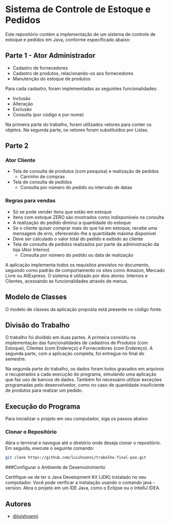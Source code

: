 # Sistema de Controle de Estoque e Pedidos

Este repositório contém a implementação de um sistema de controle de estoque e pedidos em Java, conforme especificado abaixo:

## Parte 1 - Ator Administrador

- Cadastro de fornecedores
- Cadastro de produtos, relacionando-os aos fornecedores
- Manutenção do estoque de produtos

Para cada cadastro, foram implementadas as seguintes funcionalidades:

- Inclusão
- Alteração
- Exclusão
- Consulta (por código e por nome)

Na primeira parte do trabalho, foram utilizados vetores para conter os objetos. Na segunda parte, os vetores foram substituídos por Listas.

## Parte 2

### Ator Cliente

- Tela de consulta de produtos (com pesquisa) e realização de pedidos
  - Carrinho de compras
- Tela de consulta de pedidos
  - Consulta por número do pedido ou intervalo de datas

### Regras para vendas

- Só se pode vender itens que estão em estoque
- Itens com estoque ZERO são mostrados como indisponíveis na consulta
- A realização do pedido diminui a quantidade do estoque
- Se o cliente quiser comprar mais do que há em estoque, recebe uma mensagem de erro, oferecendo-lhe a quantidade máxima disponível
- Deve ser calculado o valor total do pedido e exibido ao cliente
- Tela de consulta de pedidos realizados por parte da administração da loja (Ator Interno)
  - Consulta por número do pedido ou data de realização

A aplicação implementa todos os requisitos previstos no documento, seguindo como padrão de comportamento os sites como Amazon, Mercado Livre ou AliExpress. O sistema é utilizado por dois atores: Internos e Clientes, acessando as funcionalidades através de menus.

## Modelo de Classes

O modelo de classes da aplicação proposta está presente no código fonte.

## Divisão do Trabalho

O trabalho foi dividido em duas partes. A primeira consistiu na implementação das funcionalidades de cadastros de Produtos (com Estoque), Clientes (com Endereço) e Fornecedores (com Endereço). A segunda parte, com a aplicação completa, foi entregue no final do semestre.

Na segunda parte do trabalho, os dados foram todos gravados em arquivos e recuperados a cada execução do programa, simulando uma aplicação que faz uso de bancos de dados. Também foi necessário utilizar exceções programadas pelo desenvolvedor, como no caso de quantidade insuficiente de produtos para realizar um pedido.

## Execução do Programa

Para inicializar o projeto em seu computador, siga os passos abaixo:

### Clonar o Repositório

Abra o terminal e navegue até o diretório onde deseja clonar o repositório. Em seguida, execute o seguinte comando:

```bash
git clone https://github.com/luishvanni/trabalho-final-poo.git
```

###Configurar o Ambiente de Desenvolvimento

Certifique-se de ter o Java Development Kit (JDK) instalado no seu computador. Você pode verificar a instalação usando o comando java -version.
Abra o projeto em um IDE Java, como o Eclipse ou o IntelliJ IDEA.

## Autores

- [@luishvanni](https://www.github.com/luishvanni)

